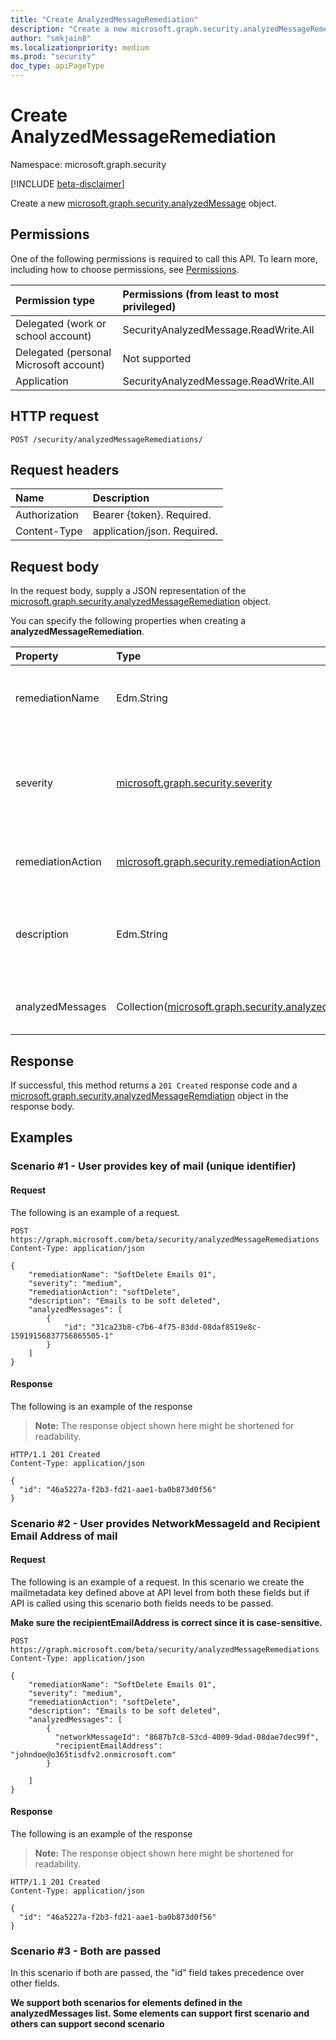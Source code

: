 ```yaml
---
title: "Create AnalyzedMessageRemediation"
description: "Create a new microsoft.graph.security.analyzedMessageRemediation object."
author: "smkjain8"
ms.localizationpriority: medium
ms.prod: "security"
doc_type: apiPageType
---
```


# Create AnalyzedMessageRemediation

Namespace: microsoft.graph.security

[!INCLUDE [beta-disclaimer](../../includes/beta-disclaimer.md)]

Create a new [microsoft.graph.security.analyzedMessage](../resources/security-analyzedmessage.md) object.

## Permissions

One of the following permissions is required to call this API. To learn more, including how to choose permissions, see [Permissions](/graph/permissions-reference).

|Permission type|Permissions (from least to most privileged)|
|:---|:---|
|Delegated (work or school account)|SecurityAnalyzedMessage.ReadWrite.All|
|Delegated (personal Microsoft account)|Not supported|
|Application|SecurityAnalyzedMessage.ReadWrite.All|

## HTTP request

<!-- {
  "blockType": "ignored"
}
-->
``` http
POST /security/analyzedMessageRemediations/
```

## Request headers

|Name|Description|
|:---|:---|
|Authorization|Bearer {token}. Required.|
|Content-Type|application/json. Required.|

## Request body

In the request body, supply a JSON representation of the [microsoft.graph.security.analyzedMessageRemediation](../resources/security-analyzedmessageRemediation.md) object.

You can specify the following properties when creating a **analyzedMessageRemediation**.

|Property|Type|Description|
|:---|:---|:---|
|remediationName|Edm.String|The name of the remediation user wants to create.|
|severity|[microsoft.graph.security.severity](../resources/security-analyzedmessageremediation-severity.md)|The severity of remediation user wants to create. It can be low, medium and high.|
|remediationAction|[microsoft.graph.security.remediationAction](../resources/security-analyzedmessageremediation-remediationAction.md)|The admin action user wants to create.|
|description|Edm.String|The description user wants to have while creating remediation.|
|analyzedMessages|Collection([microsoft.graph.security.analyzedMessage](../resources/security-analyzedmessage.md))|The list of emails user wants to delete.|

## Response

If successful, this method returns a `201 Created` response code and a [microsoft.graph.security.analyzedMessageRemdiation](../resources/security-analyzedmessageRemediation.md) object in the response body.

## Examples

### **Scenario #1 - User provides key of mail (unique identifier)**

#### Request

The following is an example of a request.
<!-- {
  "blockType": "ignored"
}-->
``` http
POST https://graph.microsoft.com/beta/security/analyzedMessageRemediations
Content-Type: application/json

{
    "remediationName": "SoftDelete Emails 01",
    "severity": "medium",
    "remediationAction": "softDelete",
    "description": "Emails to be soft deleted",
    "analyzedMessages": [
        {
            "id": "31ca23b8-c7b6-4f75-83dd-08daf8519e8c-15919156837756865505-1"
        }
    ]
}
```

#### Response

The following is an example of the response
>**Note:** The response object shown here might be shortened for readability.
<!-- {
  "blockType": "ignored"
}
-->
``` http
HTTP/1.1 201 Created
Content-Type: application/json

{
  "id": "46a5227a-f2b3-fd21-aae1-ba0b873d0f56"
}
```

### **Scenario #2 - User provides NetworkMessageId and Recipient Email Address of mail**

#### Request

The following is an example of a request. In this scenario we create the mailmetadata key defined above at API level from both these fields but if API is called using this scenario both fields needs to be passed.

**Make sure the recipientEmailAddress is correct since it is case-sensitive.**
<!-- {
  "blockType": "ignored"
}
-->
``` http
POST https://graph.microsoft.com/beta/security/analyzedMessageRemediations
Content-Type: application/json

{
    "remediationName": "SoftDelete Emails 01",
    "severity": "medium",
    "remediationAction": "softDelete",
    "description": "Emails to be soft deleted",
    "analyzedMessages": [
        {
          "networkMessageId": "8687b7c8-53cd-4009-9dad-08dae7dec99f",
          "recipientEmailAddress": "johndoe@o365tisdfv2.onmicrosoft.com"        
        }

    ]
}
```

#### Response

The following is an example of the response
>**Note:** The response object shown here might be shortened for readability.
<!-- {
  "blockType": "ignored"
}
-->
``` http
HTTP/1.1 201 Created
Content-Type: application/json

{
  "id": "46a5227a-f2b3-fd21-aae1-ba0b873d0f56"
}
```

### **Scenario #3 - Both are passed**

In this scenario if both are passed, the "id" field takes precedence over other fields.

**We support both scenarios for elements defined in the analyzedMessages list. Some elements can support first scenario and others can support second scenario**
